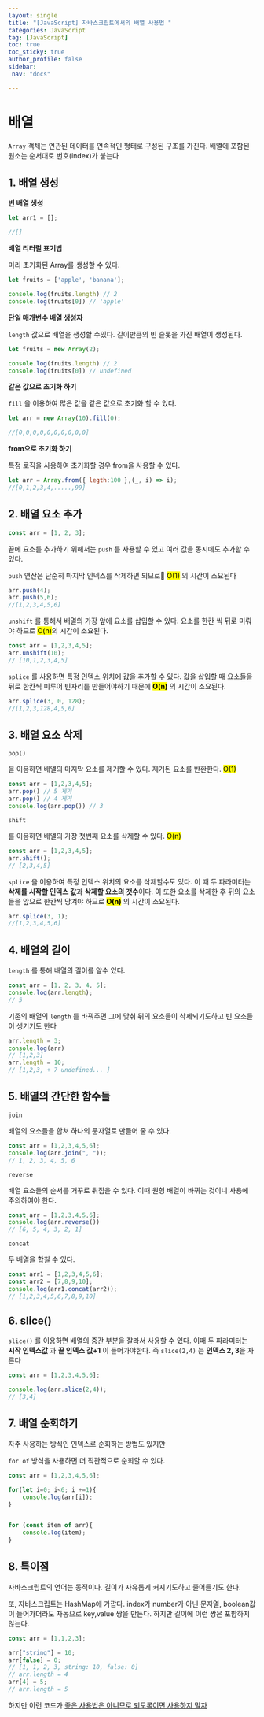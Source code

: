```yaml
---
layout: single
title: "[JavaScript] 자바스크립트에서의 배열 사용법 "
categories: JavaScript
tag: [JavaScript]
toc: true
toc_sticky: true
author_profile: false
sidebar:
 nav: "docs"

---
```


# 배열

`Array` 객체는 연관된 데이터를 연속적인 형태로 구성된 구조를 가진다. 배열에 포함된 원소는 순서대로 번호(index)가 붙는다

## 1. 배열 생성

**빈 배열 생성**

```js
let arr1 = [];

//[]
```

**배열 리터럴 표기법** 

미리 초기화된 Array를 생성할 수 있다.

```js
let fruits = ['apple', 'banana'];

console.log(fruits.length) // 2
console.log(fruits[0]) // 'apple'
```

**단일 매개변수 배열 생성자**

`length` 값으로 배열을 생성할 수있다. 길이만큼의 빈 슬롯을 가진 배열이 생성된다.

```js
let fruits = new Array(2);

console.log(fruits.length) // 2
console.log(fruits[0]) // undefined
```

**같은 값으로 초기화 하기**

`fill` 을 이용하여 많은 값을 같은 값으로 초기화 할 수 있다.

```js
let arr = new Array(10).fill(0);

//[0,0,0,0,0,0,0,0,0,0]
```

**from으로 초기화 하기**

특정 로직을 사용하여 초기화할 경우 from을 사용할 수 있다.

```js
let arr = Array.from({ legth:100 },(_, i) => i);
//[0,1,2,3,4,.....,99]
```

## 2. 배열 요소 추가

```js
const arr = [1, 2, 3];
```

끝에 요소를 추가하기 위해서는 `push` 를 사용할 수 있고 여러 값을 동시에도 추가할 수 있다.

`push` 연산은 단순히 마지막 인덱스를 삭제하면 되므로 <mark>O(1)</mark> 의 시간이 소요된다

```js
arr.push(4);
arr.push(5,6);
//[1,2,3,4,5,6]
```

`unshift` 를 통해서 배열의 가장 앞에 요소를 삽입할 수 있다. 요소를 한칸 씩 뒤로 미뤄야 하므로 <mark>O(n)</mark>의 시간이 소요된다.

```js
const arr = [1,2,3,4,5];
arr.unshift(10);
// [10,1,2,3,4,5]
```

`splice` 를 사용하면 특정 인덱스 위치에 값을 추가할 수 있다. 값을 삽입할 때 요소들을 뒤로 한칸씩 미루어 빈자리를 만들어야하기 때문에 **<mark>O(n)</mark>** 의 시간이 소요된다.

```js
arr.splice(3, 0, 128);
//[1,2,3,128,4,5,6]
```

## 3. 배열 요소 삭제

`pop()`

을 이용하면 배열의 마지막 요소를 제거할 수 있다. 제거된 요소를 반환한다. <mark>O(1)</mark>

```js
const arr = [1,2,3,4,5];
arr.pop() // 5 제거
arr.pop() // 4 제거
console.log(arr.pop()) // 3
```

`shift`

를 이용하면 배열의 가장 첫번째 요소를 삭제할 수 있다. <mark>O(n)</mark>

```js
const arr = [1,2,3,4,5];
arr.shift();
// [2,3,4,5]
```

`splice` 을 이용하여 특정 인덱스 위치의 요소를 삭제할수도 있다. 이 때 두 파라미터는 **삭제를 시작할 인덱스 값**과 **삭제할 요소의 갯수**이다. 이 또한 요소를 삭제한 후 뒤의 요소들을 앞으로 한칸씩 당겨야 하므로 **<mark>O(n)</mark>** 의 시간이 소요된다.

```js
arr.splice(3, 1);
//[1,2,3,4,5,6]
```

## 4. 배열의 길이

`length` 를 통해 배열의 길이를 알수 있다.

```js
const arr = [1, 2, 3, 4, 5];
console.log(arr.length);
// 5
```

기존의 배열의 `length` 를 바꿔주면 그에 맞춰 뒤의 요소들이 삭제되기도하고 빈 요소들이 생기기도 한다 

```js
arr.length = 3;
console.log(arr)
// [1,2,3]
arr.length = 10;
// [1,2,3, + 7 undefined... ]
```

## 5. 배열의 간단한 함수들

`join` 

배열의 요소들을 합쳐 하나의 문자열로 만들어 줄 수 있다.

```js
const arr = [1,2,3,4,5,6];
console.log(arr.join(", "));
// 1, 2, 3, 4, 5, 6
```

`reverse`

배열 요소들의 순서를 거꾸로 뒤집을 수 있다. 이때 원형 배열이 바뀌는 것이니 사용에 주의하여야 한다.

```js
const arr = [1,2,3,4,5,6];
console.log(arr.reverse())
// [6, 5, 4, 3, 2, 1]
```

`concat`

두 배열을 합칠 수 있다.

```js
const arr1 = [1,2,3,4,5,6];
const arr2 = [7,8,9,10];
console.log(arr1.concat(arr2));
// [1,2,3,4,5,6,7,8,9,10]
```

## 6. slice()

`slice()` 를 이용하면 배열의 중간 부분을 잘라서 사용할 수 있다. 이때 두 파라미터는 **시작 인덱스값** 과 **끝 인덱스 값+1** 이 들어가야한다. 즉 `slice(2,4)` 는 **인덱스 2, 3**을 자른다

```js
const arr = [1,2,3,4,5,6];

console.log(arr.slice(2,4));
// [3,4]
```

## 7. 배열 순회하기

자주 사용하는 방식인 인덱스로 순회하는 방법도 있지만

`for of` 방식을 사용하면 더 직관적으로 순회할 수 있다.

```js
const arr = [1,2,3,4,5,6];

for(let i=0; i<6; i +=1){
    console.log(arr[i]);
}


for (const item of arr){
    console.log(item);
}
```

## 8. 특이점

자바스크립트의 언어는 동적이다. 길이가 자유롭게 커지기도하고 줄어들기도 한다.

또, 자바스크립트는 HashMap에 가깝다. index가 number가 아닌 문자열, boolean값이 들어가더라도 자동으로 key,value 쌍을 만든다. 하지만 길이에 이런 쌍은 포함하지 않는다.

```js
const arr = [1,1,2,3];

arr["string"] = 10;
arr[false] = 0;
// [1, 1, 2, 3, string: 10, false: 0]
// arr.length = 4
arr[4] = 5;
// arr.length = 5
```

하지만 이런 코드가 <u>좋은 사용법은 아니므로 되도록이면 사용하지 말자</u>
